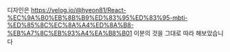 디자인은 https://velog.io/@hyeon81/React-%EC%9A%B0%EB%8B%B9%ED%83%95%ED%83%95-mbti-%ED%85%8C%EC%8A%A4%ED%8A%B8-%EB%A7%8C%EB%93%A4%EA%B8%B01 이분의 것을 그대로 따라 해보았습니다
